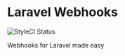 # Laravel Webhooks
![StyleCI Status](https://github.styleci.io/repos/163891975/shield?style=flat)

Webhooks for Laravel made easy
